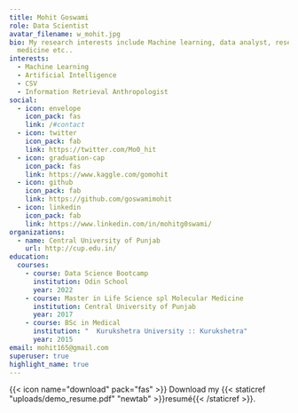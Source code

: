 ```yaml
---
title: Mohit Goswami
role: Data Scientist
avatar_filename: w_mohit.jpg
bio: My research interests include Machine learning, data analyst, research and
  medicine etc..
interests:
  - Machine Learning
  - Artificial Intelligence
  - CSV
  - Information Retrieval Anthropologist
social:
  - icon: envelope
    icon_pack: fas
    link: /#contact
  - icon: twitter
    icon_pack: fab
    link: https://twitter.com/Mo0_hit
  - icon: graduation-cap
    icon_pack: fas
    link: https://www.kaggle.com/gomohit
  - icon: github
    icon_pack: fab
    link: https://github.com/goswamimohit
  - icon: linkedin
    icon_pack: fab
    link: https://www.linkedin.com/in/mohitg0swami/
organizations:
  - name: Central University of Punjab
    url: http://cup.edu.in/
education:
  courses:
    - course: Data Science Bootcamp
      institution: Odin School
      year: 2022
    - course: Master in Life Science spl Molecular Medicine
      institution: Central University of Punjab
      year: 2017
    - course: BSc in Medical
      institution: "  Kurukshetra University :: Kurukshetra"
      year: 2015
email: mohit165@gmail.com
superuser: true
highlight_name: true
---
```


{{< icon name="download" pack="fas" >}} Download my {{< staticref "uploads/demo_resume.pdf" "newtab" >}}resumé{{< /staticref >}}.
